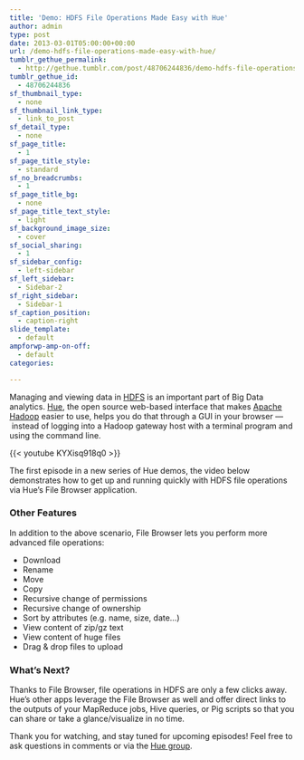 ```yaml
---
title: 'Demo: HDFS File Operations Made Easy with Hue'
author: admin
type: post
date: 2013-03-01T05:00:00+00:00
url: /demo-hdfs-file-operations-made-easy-with-hue/
tumblr_gethue_permalink:
  - http://gethue.tumblr.com/post/48706244836/demo-hdfs-file-operations-made-easy-with-hue
tumblr_gethue_id:
  - 48706244836
sf_thumbnail_type:
  - none
sf_thumbnail_link_type:
  - link_to_post
sf_detail_type:
  - none
sf_page_title:
  - 1
sf_page_title_style:
  - standard
sf_no_breadcrumbs:
  - 1
sf_page_title_bg:
  - none
sf_page_title_text_style:
  - light
sf_background_image_size:
  - cover
sf_social_sharing:
  - 1
sf_sidebar_config:
  - left-sidebar
sf_left_sidebar:
  - Sidebar-2
sf_right_sidebar:
  - Sidebar-1
sf_caption_position:
  - caption-right
slide_template:
  - default
ampforwp-amp-on-off:
  - default
categories:

---
```

Managing and viewing data in [HDFS][1] is an important part of Big Data analytics. [Hue][2], the open source web-based interface that makes [Apache Hadoop][3] easier to use, helps you do that through a GUI in your browser —  instead of logging into a Hadoop gateway host with a terminal program and using the command line.

{{< youtube KYXisq918q0 >}}

The first episode in a new series of Hue demos, the video below demonstrates how to get up and running quickly with HDFS file operations via Hue’s File Browser application.

### Other Features

In addition to the above scenario, File Browser lets you perform more advanced file operations:

  * Download
  * Rename
  * Move
  * Copy
  * Recursive change of permissions
  * Recursive change of ownership
  * Sort by attributes (e.g. name, size, date…)
  * View content of zip/gz text
  * View content of huge files
  * Drag & drop files to upload

### What’s Next?

Thanks to File Browser, file operations in HDFS are only a few clicks away. Hue’s other apps leverage the File Browser as well and offer direct links to the outputs of your MapReduce jobs, Hive queries, or Pig scripts so that you can share or take a glance/visualize in no time.

Thank you for watching, and stay tuned for upcoming episodes! Feel free to ask questions in comments or via the [Hue group][4].

 [1]: http://hadoop.apache.org/docs/r1.0.4/hdfs_user_guide.html
 [2]: https://gethue.com
 [3]: http://hadoop.apache.org/
 [4]: https://groups.google.com/a/cloudera.org/forum/?fromgroups#%21forum/hue-user
